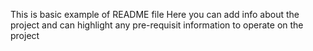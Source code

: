 
This is basic example of README file
Here you can add info about the project and can highlight any pre-requisit information to operate on the project
